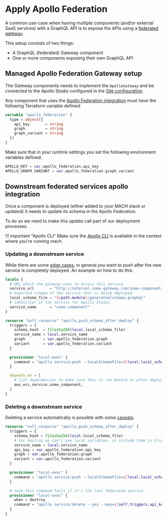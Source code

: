 # Apply Apollo Federation

A common use-case when having multiple components (and/or external SaaS
services) with a GraphQL API is to expose the APIs using a [federated
gateway](https://www.apollographql.com/docs/federation/).

This setup consists of two things:

- A GraphQL (federated) Gateway component
- One or more components exposing their own GraphQL API


## Managed Apollo Federation Gateway setup

The Gateway components needs to implement the `ApolloGateway` and be connected
to the Apollo Studio configured in the [Site
configuration](../reference/syntax/sites.md#apollo_federation).

Any component that uses the [Apollo Federation integration](../reference/components/structure.md#apollo-federation)
must have the following Terraform variable defined:

```terraform
variable "apollo_federation" {
  type = object({
    api_key       = string
    graph         = string
    graph_variant = string
  })
}
```

Make sure that in your runtime settings you set the following environment variables defined:

```terraform
APOLLO_KEY = var.apollo_federation.api_key
APOLLO_GRAPH_VARIANT = var.apollo_federation.graph_variant
```

## Downstream federated services apollo integration

Once a component is deployed (either added to your MACH stack or updated) it
needs to update its schema in the Apollo Federation.

To do so we need to make this update call part of our deployment processes.

!!! important "Apollo CLI"
    Make sure the [Apollo CLI](https://www.apollographql.com/docs/devtools/cli/)
    is available in the context where you're running mach.

### Updating a downstream service

While there are some [edge cases](https://www.apollographql.com/docs/federation/managed-federation/deployment/#pushing-configuration-updates-safely),
in general you want to push after the new service is completely deployed. An
example on how to do this:

```terraform
locals {
  # URL which the gateway uses to access this service
  service_url       = "http://internal.some-gateway.com/some-component/graphql"
  # Exported schema of the service that is being deployed
  local_schema_file = "${path.module}/generated/schema.graphql"
  # identifier of the service for Apollo Studio
  service_name      = "some-component"
}

resource "null_resource" "apollo_push_schema_after_deploy" {
  triggers = {
    schema_hash  = filesha256(local.local_schema_file)
    service_name = local.service_name
    graph        = var.apollo_federation.graph
    variant      = var.apollo_federation.variant
  }

  provisioner "local-exec" {
    command = "apollo service:push --localSchemaFile=${local.local_schema_file} --key=${var.apollo_federation.api_key} --graph=${var.apollo_federation.graph} --variant=${var.apollo_federation.graph_variant} --serviceName=${local.serviceName} --serviceURL=${local.service_url}"
  }

  depends_on = [
    # list dependencies to make sure this is run before or after deployment of the service, f.e. an ecs service
    aws_ecs_service.some_component,
  ]
}
```

### Deleting a downstream service

Deleting a service automatically is possible with some [caveats](https://github.com/apollographql/apollo-tooling/issues/2115):

```terraform
resource "null_resource" "apollo_push_schema_after_deploy" {
  triggers = {
    schema_hash = filesha256(local.local_schema_file)
    # for destroy we can't use local variables, so include them in triggers
    service_name = local.service_name
    api_key = var.apollo_federation.api_key
    graph = var.apollo_federation.graph
    variant = var.apollo_federation.variant
  }

  provisioner "local-exec" {
    command = "apollo service:push --localSchemaFile=${local.local_schema_file} --key=${var.apollo_federation.api_key} --graph=${var.apollo_federation.graph} --variant=${var.apollo_federation.graph_variant} --serviceName=${local.serviceName} --serviceURL=${local.service_url}"
  }

  # note this command fails if it's the last federated service
  provisioner "local-exec" {
    when = destroy
    command = "apollo service:delete --yes --key=${self.triggers.api_key} --serviceName=${self.triggers.service_name} --variant=${self.triggers.variant} || true"
  }
}
```
